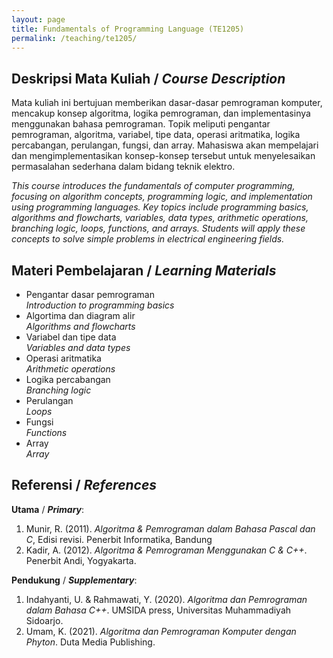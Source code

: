 ```yaml
---
layout: page
title: Fundamentals of Programming Language (TE1205)
permalink: /teaching/te1205/
--- 
```


## Deskripsi Mata Kuliah / *Course Description*

Mata kuliah ini bertujuan memberikan dasar-dasar pemrograman komputer, mencakup konsep algoritma, logika pemrograman, dan implementasinya menggunakan bahasa pemrograman. Topik meliputi pengantar pemrograman, algoritma, variabel, tipe data, operasi aritmatika, logika percabangan, perulangan, fungsi, dan array. Mahasiswa akan mempelajari dan mengimplementasikan konsep-konsep tersebut untuk menyelesaikan permasalahan sederhana dalam bidang teknik elektro.

*This course introduces the fundamentals of computer programming, focusing on algorithm concepts, programming logic, and implementation using programming languages. Key topics include programming basics, algorithms and flowcharts, variables, data types, arithmetic operations, branching logic, loops, functions, and arrays. Students will apply these concepts to solve simple problems in electrical engineering fields.*

## Materi Pembelajaran / *Learning Materials*

* Pengantar dasar pemrograman
  <br>
  *Introduction to programming basics*
* Algortima dan diagram alir
  <br>
  *Algorithms and flowcharts*
* Variabel dan tipe data
  <br>
  *Variables and data types*
* Operasi aritmatika
  <br>
  *Arithmetic operations*
* Logika percabangan
  <br>
  *Branching logic*
* Perulangan
  <br>
  *Loops*
* Fungsi
  <br>
  *Functions*
* Array
  <br>
  *Array*

## Referensi / *References* 
**Utama** / ***Primary***:
1. Munir, R. (2011). *Algoritma & Pemrograman dalam Bahasa Pascal dan C*, Edisi revisi. Penerbit Informatika, Bandung
1. Kadir, A. (2012). *Algoritma & Pemrograman Menggunakan C & C++*. Penerbit Andi, Yogyakarta.

**Pendukung** / ***Supplementary***:
1.	Indahyanti, U. & Rahmawati, Y. (2020). *Algoritma dan Pemrograman dalam Bahasa C++*. UMSIDA press, Universitas Muhammadiyah Sidoarjo.
1.	Umam, K. (2021). *Algoritma dan Pemrograman Komputer dengan Phyton*. Duta Media Publishing.


